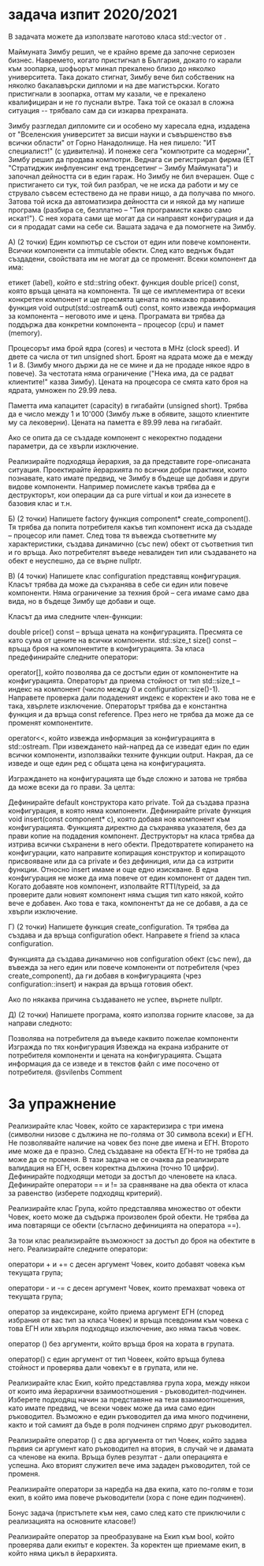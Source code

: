 # задача изпит 2020/2021

В задачата можете да използвате наготово класа std::vector от <vector>.

Маймуната Зимбу решил, че е крайно време да започне сериозен бизнес. Навремето, когато пристигнал в България, докато го карали към зоопарка, шофьорът минал прекалено близо до няколко университета. Така докато стигнат, Зимбу вече бил собственик на няколко бакалавърски дипломи и на две магистърски. Когато пристигнали в зоопарка, оттам му казали, че е прекалено квалифициран и не го пуснали вътре. Така той се оказал в сложна ситуация -- трябвало сам да си изкарва прехраната.

Зимбу разгледал дипломите си и особено му харесала една, издадена от "Вселенския университет за висши науки и съвършенство във всички области" от Горно Нанадолнище. На нея пишело: "ИТ специалист!" (с удивителна). И понеже сега "компютрите са модерни", Зимбу решил да продава компютри. Веднага си регистрирал фирма (ЕТ "Стратиджик инфлуенсинг енд трендсетинг – Зимбу Маймуната") и започнал дейността си в един гараж. Но Зимбу не бил вчерашен. Още с пристигането си тук, той бил разбрал, че не иска да работи и му се струвало съвсем естествено да не прави нищо, а да получава по много. Затова той иска да автоматизира дейността си и някой да му напише програма (разбира се, безплатно – "Тия програмисти какво само искат!"). С нея хората сами ще могат да си направят конфигурация и да си я продадат сами на себе си. Вашата задача е да помогнете на Зимбу.

А) (2 точки) Един компютър се състои от един или повече компоненти. Всички компоненти са immutable обекти. След като веднъж бъдат създадени, свойствата им не могат да се променят. Всеки компонент да има:

етикет (label), който е std::string обект.
функция double price() const, която връща цената на компонента. Тя ще се имплементира от всеки конкретен компонент и ще пресмята цената по някакво правило.
функция void output(std::ostream& out) const, която извежда информация за компонента – неговото име и цена.
Програмата ви трябва да поддържа два конкретни компонента – процесор (cpu) и памет (memory).

Процесорът има брой ядра (cores) и честота в MHz (clock speed). И двете са числа от тип unsigned short. Броят на ядрата може да е между 1 и 8. (Зимбу много държи да не се мине и да не продаде някое ядро в повече). За честотата няма ограничение ("Нека има, да се радват клиентите!" казва Зимбу). Цената на процесора се смята като броя на ядрата, умножен по 29.99 лева.

Паметта има капацитет (capacity) в гигабайти (unsigned short). Трябва да е число между 1 и 10'000 (Зимбу лъже в обявите, защото клиентите му са лековерни). Цената на паметта е 89.99 лева на гигабайт.

Ако се опита да се създаде компонент с некоректно подадени параметри, да се хвърли изключение.

Реализирайте подходяща йерархия, за да представите горе-описаната ситуация. Проектирайте йерархията по всички добри практики, които познавате, като имате предвид, че Зимбу в бъдеще ще добавя и други видове компоненти. Например помислете какъв трябва да е деструкторът, кои операции да са pure virtual и кои да изнесете в базовия клас и т.н.

Б) (2 точки) Напишете factory функция component* create_component(). Тя трябва да попита потребителя какъв тип компонент иска да създаде – процесор или памет. След това тя въвежда съответните му характеристики, създава динамично (със new) обект от съответния тип и го връща. Ако потребителят въведе невалиден тип или създаването на обект е неуспешно, да се върне nullptr.

В) (4 точки) Напишете клас configuration представящ конфигурация. Класът трябва да може да съхранява в себе си един или повече компоненти. Няма ограничение за техния брой – сега имаме само два вида, но в бъдеще Зимбу ще добави и още.

Класът да има следните член-функции:

double price() const – връща цената на конфигурацията. Пресмята се като сума от цените на всички компоненти.
std::size_t size() const – връща броя на компонентите в конфигурацията.
За класа предефинирайте следните оператори:

operator[], който позволява да се достъпи един от компонентите на конфигурацията. Операторът да приема стойност от тип std::size_t – индекс на компонент (число между 0 и configuration::size()-1). Направете проверка дали подаденият индекс е коректен и ако това не е така, хвърлете изключение. Операторът трябва да е константна функция и да връща const reference. През него не трябва да може да се променят компонентите.

operator<<, който извежда информация за конфигурацията в std::ostream. При извеждането най-напред да се изведат един по един всички компоненти, използвайки техните функции output. Накрая, да се изведе и още един ред с общата цена на конфигурацията.

Изграждането на конфигурацията ще бъде сложно и затова не трябва да може всеки да го прави. За целта:

Дефинирайте default конструктора като private. Той да създава празна конфигурация, в която няма компоненти.
Дефинирайте private функция void insert(const component* c), която добавя нов компонент към конфигурацията. Функцията директно да съхранява указателя, без да прави копие на подадения компонент.
Деструкторът на класа трябва да изтрива всички съхранени в него обекти.
Предотвратете копирането на конфигурации, като направите копиращия конструктор и копиращото присвояване или да са private и без дефиниция, или да са изтрити функции.
Относно insert имаме и още едно изискване. В една конфигурация не може да има повече от един компонент от даден тип. Когато добавяте нов компонент, изполвайте RTTI/typeid, за да проверите дали новият компонент няма същия тип като някой, който вече е добавен. Ако това е така, компонентът да не се добавя, а да се хвърли изключение.

Г) (2 точки) Напишете функция create_configuration. Тя трябва да създава и да връща configuration обект. Направете я friend за класа configuration.

Функцията да създава динамично нов configuration обект (със new), да въвежда за него един или повече компоненти от потребителя (чрез create_component), да ги добавя в конфигурацията (чрез configuration::insert) и накрая да връща готовия обект.

Ако по някаква причина създаването не успее, върнете nullptr.

Д) (2 точки) Напишете програма, която използва горните класове, за да направи следното:

Позволява на потребителя да въведе каквито пожелае компоненти
Изгражда по тях конфигурация
Извежда на екрана избраните от потребителя компоненти и цената на конфигурацията.
Същата информация да се изведе и в текстов файл с име посочено от потребителя.
@svilenbs
Comment


# За упражнение

Реализирайте клас Човек, който се характеризира с три имена (символни низове с дължина не по-голяма от 30 символа всеки) и ЕГН.
Не позволявайте наличие на човек без поне две имена и ЕГН. Второто име може да е празно. След създаване на обекта ЕГН-то не трябва да може да се променя. В тази задача не се очаква да реализирате валидация на ЕГН, освен коректна дължина (точно 10 цифри).
Дефинирайте подходящи методи за достъп до членовете на класа.
Дефинирайте оператори == и != за сравняване на два обекта от класа за равенство (изберете подходящ критерий).


Реализирайте клас Група, който представлява множество от обекти Човек, което може да съдържа произволен брой обекти. Не трябва да има повтарящи се обекти (съгласно дефиницията на оператора ==).

За този клас реализирайте възможност за достъп до броя на обектите в него.
Реализирайте следните оператори:

оператори + и += с десен аргумент Човек, които добавят човека към текущата група;

оператори - и -= с десен аргумент Човек, които премахват човека от текущата група;

оператор за индексиране, който приема аргумент ЕГН (според избрания от вас тип за класа Човек) и връща псевдоним към човека с това ЕГН или хвърля подходящо изключение, ако няма такъв човек.

оператор () без аргументи, който връща броя на хората в групата.

оператор() с един аргумент от тип Човеек, който връща булева стойност и проверява дали човекът е в групата, или не.


Реализирайте клас Екип, който представлява група хора, между някои от които има йерархични взаимоотношения - ръководител-подчинен. Изберете подходящ начин за представяне на тези взаимоотношения, като имате предвид, че всеки човек може да има само един ръководител. Възможно е един ръководител да има много подчинени, както и той самият да бъде в роля подчинен спрямо друг ръководител.

Реализирайте оператор () с два аргумента от тип Човек, който задава първия си аргумент като ръководител на втория, в случай че и двамата са членове на екипа. Връща булев резултат - дали операцията е успешна. Ако вторият служител вече има зададен ръководител, той се променя.

Реализирайте оператори за наредба на два екипа, като по-голям е този екип, в който има повече ръководители (хора с поне един подчинен). 


Бонус задача (пристъпете към нея, само след като сте приключили с реализацията на основните класове!)

Реализирайте оператор за преобразуване на Екип към bool, който проверява дали екипът е коректен. За коректен ще приемаме екип, в който няма цикъл в йерархията.
